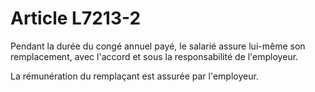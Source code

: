 # Article L7213-2

Pendant la durée du congé annuel payé, le salarié assure lui-même son remplacement, avec l'accord et sous la responsabilité de l'employeur.

La rémunération du remplaçant est assurée par l'employeur.